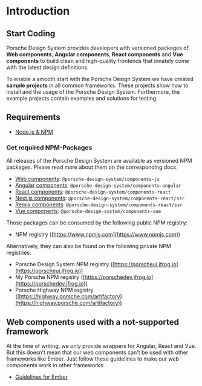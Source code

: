 # Introduction

<TableOfContents></TableOfContents>

## Start Coding

Porsche Design System provides developers with versioned packages of **Web components**, **Angular components**, **React
components** and **Vue components** to build clean and high-quality frontends that innately come with the latest design
definitions.

To enable a smooth start with the Porsche Design System we have created **sample projects** in all common frameworks.
These projects show how to install and the usage of the Porsche Design System. Furthermore, the example projects contain
examples and solutions for testing.

## Requirements

- [Node.js & NPM](https://nodejs.org)

### Get required NPM-Packages

All releases of the Porsche Design System are available as versioned NPM packages. Please read more about them on the
corresponding docs.

- [Web components](developing/vanilla-js): `@porsche-design-system/components-js`
- [Angular components](developing/angular): `@porsche-design-system/components-angular`
- [React components](developing/react): `@porsche-design-system/components-react`
- [Next.js components](developing/next-js): `@porsche-design-system/components-react/ssr`
- [Remix components](developing/remix): `@porsche-design-system/components-react/ssr`
- [Vue components](developing/vue): `@porsche-design-system/components-vue`

Those packages can be consumed by the following public NPM registry:

- NPM registry ([https://www.npmjs.com](https://www.npmjs.com))

Alternatively, they can also be found on the following private NPM registries:

- Porsche Design System NPM registry ([https://porscheui.jfrog.io](https://porscheui.jfrog.io))
- My Porsche NPM registry ([https://porschedev.jfrog.io](https://porschedev.jfrog.io))
- Porsche Highway NPM registry ([https://highway.porsche.com/artifactory](https://highway.porsche.com/artifactory))

## Web components used with a not-supported framework

At the time of writing, we only provide wrappers for Angular, React and Vue. But this doesn't mean that our web
components can't be used with other frameworks like Ember. Just follow these guidelines to make our web components work
in other frameworks:

- [Guidelines for Ember](https://stenciljs.com/docs/ember)

